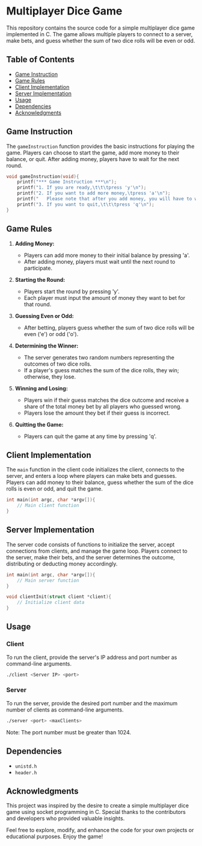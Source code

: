 # Multiplayer Dice Game

This repository contains the source code for a simple multiplayer dice game implemented in C. The game allows multiple players to connect to a server, make bets, and guess whether the sum of two dice rolls will be even or odd.

## Table of Contents

- [Game Instruction](#game-instruction)
- [Game Rules](#game-rules)
- [Client Implementation](#client-implementation)
- [Server Implementation](#server-implementation)
- [Usage](#usage)
- [Dependencies](#dependencies)
- [Acknowledgments](#acknowledgments)

## Game Instruction

The `gameInstruction` function provides the basic instructions for playing the game. Players can choose to start the game, add more money to their balance, or quit. After adding money, players have to wait for the next round.

```c
void gameInstruction(void){
    printf("*** Game Instruction ***\n");
    printf("1. If you are ready,\t\t\tpress 'y'\n");
    printf("2. If you want to add more money,\tpress 'a'\n");
    printf("   Please note that after you add money, you will have to wait for the next round\n");
    printf("3. If you want to quit,\t\t\tpress 'q'\n");
}
```

## Game Rules

1. **Adding Money:**
    - Players can add more money to their initial balance by pressing 'a'.
    - After adding money, players must wait until the next round to participate.

2. **Starting the Round:**
    - Players start the round by pressing 'y'.
    - Each player must input the amount of money they want to bet for that round.

3. **Guessing Even or Odd:**
    - After betting, players guess whether the sum of two dice rolls will be even ('e') or odd ('o').

4. **Determining the Winner:**
    - The server generates two random numbers representing the outcomes of two dice rolls.
    - If a player's guess matches the sum of the dice rolls, they win; otherwise, they lose.

5. **Winning and Losing:**
    - Players win if their guess matches the dice outcome and receive a share of the total money bet by all players who guessed wrong.
    - Players lose the amount they bet if their guess is incorrect.

6. **Quitting the Game:**
    - Players can quit the game at any time by pressing 'q'.

## Client Implementation

The `main` function in the client code initializes the client, connects to the server, and enters a loop where players can make bets and guesses. Players can add money to their balance, guess whether the sum of the dice rolls is even or odd, and quit the game.

```c
int main(int argc, char *argv[]){
    // Main client function
}
```

## Server Implementation

The server code consists of functions to initialize the server, accept connections from clients, and manage the game loop. Players connect to the server, make their bets, and the server determines the outcome, distributing or deducting money accordingly.

```c
int main(int argc, char *argv[]){
    // Main server function
}

void clientInit(struct client *client){
    // Initialize client data
}
```

## Usage

### Client

To run the client, provide the server's IP address and port number as command-line arguments.

```bash
./client <Server IP> <port>
```

### Server

To run the server, provide the desired port number and the maximum number of clients as command-line arguments.

```bash
./server <port> <maxClients>
```

Note: The port number must be greater than 1024.

## Dependencies

- `unistd.h`
- `header.h`

## Acknowledgments

This project was inspired by the desire to create a simple multiplayer dice game using socket programming in C. Special thanks to the contributors and developers who provided valuable insights.

Feel free to explore, modify, and enhance the code for your own projects or educational purposes. Enjoy the game!